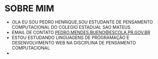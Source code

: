 # SOBRE MIM #
- OLA EU SOU PEDRO HENRIQUE,SOU ESTUDANTE DE PENSAMENTO COMPUTACIONAL DO COLEGIO ESTADUAL SAO MATEUS
- EMAIL DE CONTATO PEDRO.MENDES.BUENO@ESCOLA.PR.GOV.BR
- ESTOU ESTUDANDO LINGUAGENS DE PROGRAMAÇÃO E DESENVOLVIMENTO WEB NA DISCIPLINA DE PENSAMENTO COMPUTACIONAL  
- 
